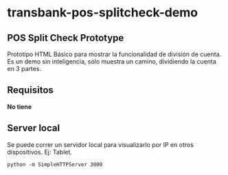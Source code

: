 # transbank-pos-splitcheck-demo
## POS Split Check Prototype 

Prototipo HTML Básico para mostrar la funcionalidad de división de cuenta.
Es un demo sin inteligencia, sólo muestra un camino, dividiendo la cuenta en 3 partes.

## Requisitos
**No tiene**

## Server local
Se puede correr un servidor local para visualizarlo por IP en otros dispositivos. Ej: Tablet.
```
python -m SimpleHTTPServer 3000
```

